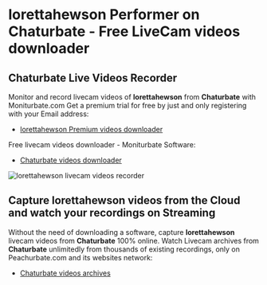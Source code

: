 # lorettahewson Performer on Chaturbate - Free LiveCam videos downloader

## Chaturbate Live Videos Recorder

Monitor and record livecam videos of **lorettahewson** from **Chaturbate** with Moniturbate.com
Get a premium trial for free by just and only registering with your Email address:
* [lorettahewson Premium videos downloader](https://moniturbate.com/request-demo-licence-key.html)

Free livecam videos downloader - Moniturbate Software:
* [Chaturbate videos downloader](https://moniturbate.com/moniturbate-download-software.html)

![lorettahewson livecam videos recorder](https://peachurnet.com/templates/moniturbate-software.png)


## Capture lorettahewson videos from the Cloud and watch your recordings on Streaming

Without the need of downloading a software, capture **lorettahewson** livecam videos from **Chaturbate** 100% online.
Watch Livecam archives from **Chaturbate** unlimitedly from thousands of existing recordings, only on Peachurbate.com and its websites network:
* [Chaturbate videos archives](https://peachurnet.com/)